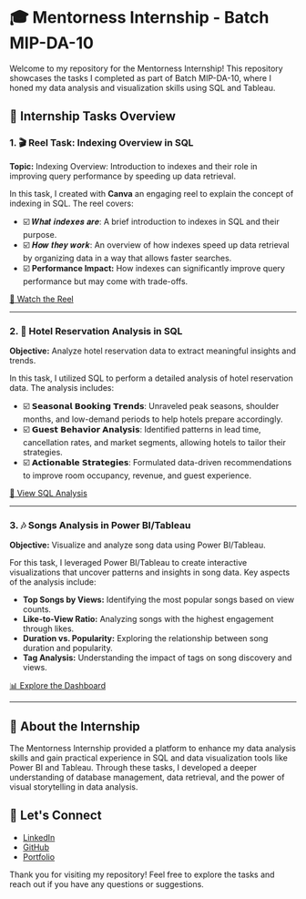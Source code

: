 # 🎓 Mentorness Internship - Batch MIP-DA-10

Welcome to my repository for the Mentorness Internship! This repository showcases the tasks I completed as part of Batch MIP-DA-10, where I honed my data analysis and visualization skills using SQL and Tableau.

## 🌟 Internship Tasks Overview

### 1. 🎬 Reel Task: Indexing Overview in SQL
**Topic:** Indexing Overview: Introduction to indexes and their role in improving query performance by speeding up data retrieval.

In this task, I created with **Canva** an engaging reel to explain the concept of indexing in SQL. The reel covers:
- ☑️ 𝑾𝒉𝒂𝒕 𝒊𝒏𝒅𝒆𝒙𝒆𝒔 𝒂𝒓𝒆: A brief introduction to indexes in SQL and their purpose.
- ☑️ 𝑯𝒐𝒘 𝒕𝒉𝒆𝒚 𝒘𝒐𝒓𝒌: An overview of how indexes speed up data retrieval by organizing data in a way that allows faster searches.
- ☑️  **Performance Impact:** How indexes can significantly improve query performance but may come with trade-offs.

[🎥 Watch the Reel](#) <!-- Add link to your reel if available -->

---

### 2. 🏨 Hotel Reservation Analysis in SQL
**Objective:** Analyze hotel reservation data to extract meaningful insights and trends.

In this task, I utilized SQL to perform a detailed analysis of hotel reservation data. The analysis includes:
- ☑️ 𝗦𝗲𝗮𝘀𝗼𝗻𝗮𝗹 𝗕𝗼𝗼𝗸𝗶𝗻𝗴 𝗧𝗿𝗲𝗻𝗱𝘀: Unraveled peak seasons, shoulder months, and low-demand periods to help hotels prepare accordingly.
- ☑️ 𝗚𝘂𝗲𝘀𝘁 𝗕𝗲𝗵𝗮𝘃𝗶𝗼𝗿 𝗔𝗻𝗮𝗹𝘆𝘀𝗶𝘀: Identified patterns in lead time, cancellation rates, and market segments, allowing hotels to tailor their strategies.
- ☑️ 𝗔𝗰𝘁𝗶𝗼𝗻𝗮𝗯𝗹𝗲 𝗦𝘁𝗿𝗮𝘁𝗲𝗴𝗶𝗲𝘀: Formulated data-driven recommendations to improve room occupancy, revenue, and guest experience.

[📁 View SQL Analysis](#) <!-- Add link to your SQL scripts or analysis -->

---

### 3. 🎶 Songs Analysis in Power BI/Tableau
**Objective:** Visualize and analyze song data using Power BI/Tableau.

For this task, I leveraged Power BI/Tableau to create interactive visualizations that uncover patterns and insights in song data. Key aspects of the analysis include:
- **Top Songs by Views:** Identifying the most popular songs based on view counts.
- **Like-to-View Ratio:** Analyzing songs with the highest engagement through likes.
- **Duration vs. Popularity:** Exploring the relationship between song duration and popularity.
- **Tag Analysis:** Understanding the impact of tags on song discovery and views.

[📊 Explore the Dashboard](#) <!-- Add link to your Power BI/Tableau dashboard if available -->

---

## 🚀 About the Internship
The Mentorness Internship provided a platform to enhance my data analysis skills and gain practical experience in SQL and data visualization tools like Power BI and Tableau. Through these tasks, I developed a deeper understanding of database management, data retrieval, and the power of visual storytelling in data analysis.

## 🤝 Let's Connect
- [LinkedIn](https://linkedin.com/in/your-profile)
- [GitHub](https://github.com/your-username)
- [Portfolio](https://your-portfolio.com)

Thank you for visiting my repository! Feel free to explore the tasks and reach out if you have any questions or suggestions.

